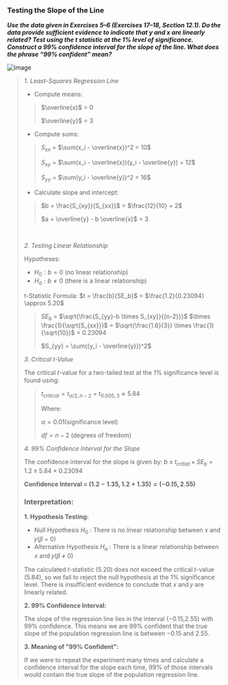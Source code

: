 ### Testing the Slope of the Line

***Use the data given in
Exercises
5–6 (Exercises 17–18, Section 12.1). Do the
data provide sufficient evidence to indicate that y and
x are linearly related? Test using the t statistic at the
1% level of significance. Construct a 99% confidence
interval
for the slope of the line. What does the phrase
“99% confident” mean?***

![image](https://github.com/user-attachments/assets/b5de1b29-bc0d-4887-bda4-79a3f2d6e8f5)

>
>*1. Least-Squares Regression Line*
>
>- Compute means:
>>$\overline{x}$ = 0
>>
>>$\overline{y}$ = 3
>
>- Compute sums:
>
>>$S_{xx}$ = $\sum(x_i - \overline{x})^2 = 10$
>>
>>$S_{xy}$ = $\sum(x_i - \overline{x})(y_i - \overline{y}) = 12$
>>
>>$S_{yy}$ = $\sum(y_i - \overline{y})^2 = 16$
>
>- Calculate slope and intercept:
>
>>$b = \frac{S_{xy}}{S_{xx}}$ = $\frac{12}{10} = 2$
>>
>>$a = \overline{y} - b \overline{x}$ = 3
>
><br/>
>
>*2. Testing Linear Relationship*
>
>Hypotheses:
>
>- $H_0 : b=0$  (no linear relationship)
>- $H_a : b\neq0$ (there is a linear relationship)
>
> t-Statistic Formula: $t = \frac{b}{SE_b}$ = $\frac{1.2}{0.23094} \approx 5.20$
>
>>$SE_b$ = $\sqrt{\frac{S_{yy}-b \times S_{xy}}{{n-2}}}$ $\times \frac{1}{\sqrt{S_{xx}}}$ = $\sqrt{\frac{1.6}{3}} \times \frac{1}{\sqrt{10}}$ = 0.23094
>>
>>$S_{yy} = \sum({y_i - \overline{y}})^2$
>
>*3. Critical t-Value*
>
>The critical 𝑡-value for a two-tailed test at the 1% significance level is found using:
>
>>$t_{critical} = t_{\alpha/2,n-2}$ = $t_{0.005,3} \approx 5.84$
>>
>>Where:
>>
>>$\alpha = 0.01$(significance level)
>>
>>$df = n-2$ (degrees of freedom)
>
>*4. 99% Confidence Interval for the Slope*
>
>The confidence interval for the slope is given by: $b \pm t_{critial} \times SE_b$ = $1.2 \pm 5.84 \times 0.23094$
>
>**Confidence Interval = $(1.2 - 1.35 , 1.2 + 1.35) = (-0.15, 2.55)$**
>
>### Interpretation:
>
>**1. Hypothesis Testing:**
>
>- Null Hypothesis $H_0$ : There is no linear relationship between 𝑥 and 𝑦(𝛽 = 0)
>- Alternative Hypothesis $H_a$ : There is a linear relationship between  𝑥 and 𝑦(𝛽 $\neq$ 0)
>
>The calculated 𝑡-statistic (5.20) does not exceed the critical 𝑡-value (5.84), so we fail to reject the null hypothesis at the 1% significance level. There is insufficient evidence to conclude that 
𝑥 and 𝑦 are linearly related.
>
>**2. 99% Confidence Interval:**
>  
>   The slope of the regression line lies in the interval (−0.15,2.55) with 99% confidence. This means we are 99% confident that the true slope of the population regression line is between −0.15 and 2.55.
>
>**3. Meaning of "99% Confident":**
>
>If we were to repeat the experiment many times and calculate a confidence interval for the slope each time, 99% of those intervals would contain the true slope of the population regression line.

